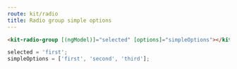 ```yaml
---
route: kit/radio
title: Radio group simple options
---
```


```html
<kit-radio-group [(ngModel)]="selected" [options]="simpleOptions"></kit-radio-group>
```

```typescript
selected = 'first';
simpleOptions = ['first', 'second', 'third'];
```
